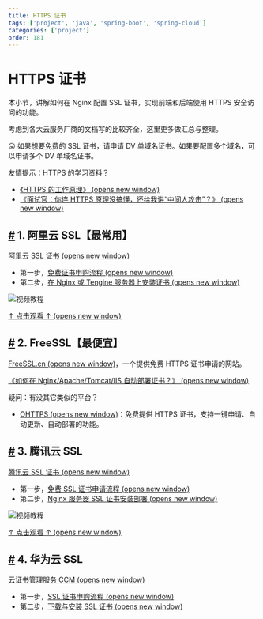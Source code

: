 ```yaml
---
title: HTTPS 证书
tags: ['project', 'java', 'spring-boot', 'spring-cloud']
categories: ['project']
order: 181
---
```

# HTTPS 证书

本小节，讲解如何在 Nginx 配置 SSL 证书，实现前端和后端使用 HTTPS 安全访问的功能。

 考虑到各大云服务厂商的文档写的比较齐全，这里更多做汇总与整理。

 😜 如果想要免费的 SSL 证书，请申请 DV 单域名证书。如果要配置多个域名，可以申请多个 DV 单域名证书。

 友情提示：HTTPS 的学习资料？

 * [《HTTPS 的工作原理》  (opens new window)](http://www.iocoder.cn/Fight/How-HTTPS-works/?yudao)
* [《面试官：你连 HTTPS 原理没搞懂，还给我讲“中间人攻击”？》  (opens new window)](http://www.iocoder.cn/Fight/Interviewer-You-do-not-understand-how-HTTPS-works-and-you-are-telling-me-about-the-man-in-the-middle-attack/?yudao)
 ## [#](#_1-阿里云-ssl【最常用】) 1. 阿里云 SSL【最常用】

 [阿里云 SSL 证书  (opens new window)](https://www.aliyun.com/product/cas)

 * 第一步，[免费证书申购流程  (opens new window)](https://help.aliyun.com/document_detail/205510.html)
* 第二步，[在 Nginx 或 Tengine 服务器上安装证书  (opens new window)](https://help.aliyun.com/document_detail/98728.html)

 ![视频教程](https://doc.iocoder.cn/img/HTTPS%E8%AF%81%E4%B9%A6/01.png)

 [↑ 点击观看 ↑  (opens new window)](https://cloud.video.taobao.com/play/u/901422/p/1/e/6/t/1/306659382376.mp4)

## [#](#_2-freessl【最便宜】) 2. FreeSSL【最便宜】

 [FreeSSL.cn  (opens new window)](https://freessl.cn/)，一个提供免费 HTTPS 证书申请的网站。

 [《如何在 Nginx/Apache/Tomcat/IIS 自动部署证书？》  (opens new window)](https://docs.certcloud.cn/docs/installation/auto/acme/)

 疑问：有没其它类似的平台？

 * [OHTTPS  (opens new window)](https://ohttps.com/)：免费提供 HTTPS 证书，支持一键申请、自动更新、自动部署的功能。
 ## [#](#_3-腾讯云-ssl) 3. 腾讯云 SSL

 [腾讯云 SSL 证书  (opens new window)](https://cloud.tencent.com/product/ssl)

 * 第一步，[免费 SSL 证书申请流程  (opens new window)](https://cloud.tencent.com/document/product/400/6814)
* 第二步，[Nginx 服务器 SSL 证书安装部署  (opens new window)](https://cloud.tencent.com/document/product/400/35244)

 ![视频教程](https://doc.iocoder.cn/img/HTTPS%E8%AF%81%E4%B9%A6/02.png)

 [↑ 点击观看 ↑  (opens new window)](https://cloud.tencent.com/document/product/400/35244)

## [#](#_4-华为云-ssl) 4. 华为云 SSL

 [云证书管理服务 CCM  (opens new window)](https://www.huaweicloud.com/product/ccm.html)

 * 第一步，[SSL 证书申购流程  (opens new window)](https://support.huaweicloud.com/usermanual-ccm/ccm_01_0073.html)
* 第二步，[下载与安装 SSL 证书  (opens new window)](https://support.huaweicloud.com/usermanual-ccm/ccm_01_0027.html)
